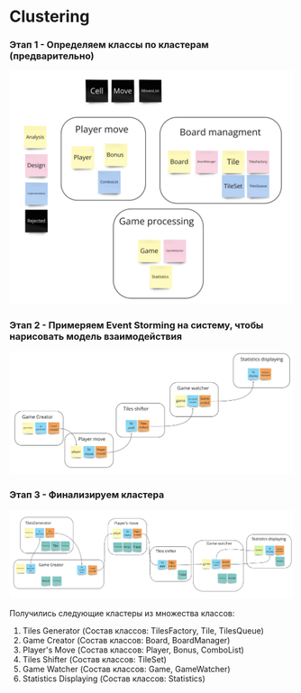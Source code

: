 # Clustering

### Этап 1 - Определяем классы по кластерам (предварительно)

![pic](Classes.png)

### Этап 2 - Примеряем Event Storming на систему, чтобы нарисовать модель взаимодействия

![pic](EventStorming.png)

### Этап 3 - Финализируем кластера

![pic](Clustered.png)

Получились следующие кластеры из множества классов:
1. Tiles Generator (Состав классов: TilesFactory, Tile, TilesQueue)
2. Game Creator (Состав классов: Board, BoardManager)
3. Player's Move (Состав классов: Player, Bonus, ComboList)
4. Tiles Shifter (Состав классов: TileSet)
5. Game Watcher (Состав классов: Game, GameWatcher)
6. Statistics Displaying (Состав классов: Statistics)
